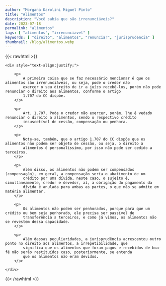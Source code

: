 ```yaml
---
author: "Morgana Karolini Miguel Pinto"
title: "Alimentos"
description: "Você sabia que são irrenunciáveis?"
date: 2023-07-18
permalink: "alimentos"
tags: [ "alimentos", "irrenunciavel" ]
keywords: [ "direito", "alimentos", "renunciar", "jurisprudencia" ]
thumbnail: /blog/alimentos.webp
---
```


{{< rawhtml >}}

    <div style="text-align:justify;">
    
        <p>
            A primeira coisa que se faz necessário mencionar é que os alimentos são irrenunciáveis, ou seja, pode o credor não
            exercer o seu direito de ir a juízo recebê-los, porém não pode renunciar o direito aos alimentos, conforme o artigo
            1.707 do CC dispõe.
        </p>
        
        <p>
            Art. 1.707. Pode o credor não exercer, porém, lhe é vedado renunciar o direito a alimentos, sendo o respectivo crédito
            insuscetível de cessão, compensação ou penhora.
        </p>
        
        <p>
            Note-se, também, que o artigo 1.707 do CC dispõe que os alimentos não podem ser objeto de cessão, ou seja, o direito a
            alimentos é personalíssimo, por isso não pode ser cedido a terceiros.
        </p>
        
        <p>
            Além disso, os alimentos não podem ser compensados (compensação), em geral, a compensação seria o abatimento de um
            crédito por uma dívida, neste caso, o sujeito é, simultaneamente, credor e devedor, aí, a obrigação do pagamento da
            dívida é anulada para ambas as partes, o que não se admite em matéria alimentar.
        </p>
        
        <p>
            Os alimentos não podem ser penhorados, porque para que um crédito ou bem seja penhorado, ele precisa ser passível de
            transferência a terceiros, e como já vimos, os alimentos não se revestem dessa capacidade.
        </p>
        
        <p>
            Além dessas peculiaridades, a jurisprudência acrescentou outro ponto no direito aos alimentos, a irrepetibilidade, que
            significa que os alimentos que foram pagos e recebidos de boa-fé não serão restituídos caso, posteriormente, se entenda
            que os alimentos não eram devidos.
        </p>
    
    </div>

{{< /rawhtml >}}
